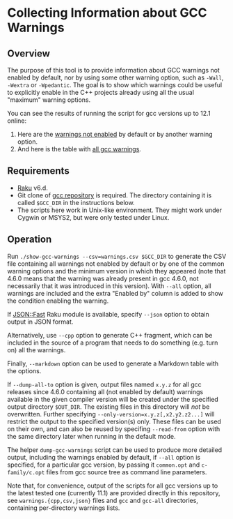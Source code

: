 Collecting Information about GCC Warnings
=========================================

Overview
--------

The purpose of this tool is to provide information about GCC warnings not
enabled by default, nor by using some other warning option, such as `-Wall`,
`-Wextra` or `-Wpedantic`. The goal is to show which warnings could be useful
to explicitly enable in the C++ projects already using all the usual "maximum"
warning options.

You can see the results of running the script for gcc versions up to 12.1
online:

1. Here are the [warnings not enabled](https://github.com/vadz/gcc-warnings-tools/wiki/gcc-warnings) by
   default or by another warning option.
1. And here is the table with [all gcc warnings](https://github.com/vadz/gcc-warnings-tools/wiki/all-gcc-warnings).


Requirements
------------

- [Raku](https://www.raku.org/) v6.d.
- Git clone of [gcc repository](https://gcc.gnu.org/git/gcc.git) is required.
  The directory containing it is called `$GCC_DIR` in the instructions below.
- The scripts here work in Unix-like environment. They might work under Cygwin
  or MSYS2, but were only tested under Linux.


Operation
---------

Run `./show-gcc-warnings --csv=warnings.csv $GCC_DIR` to generate the CSV file
containing all warnings not enabled by default or by one of the common warning
options and the minimum version in which they appeared (note that 4.6.0 means
that the warning was already present in gcc 4.6.0, not necessarily that it was
introduced in this version). With `--all` option, all warnings are included and
the extra "Enabled by" column is added to show the condition enabling the
warning.

If [JSON::Fast](https://modules.raku.org/dist/JSON::Fast:cpan:TIMOTIMO) Raku
module is available, specify `--json` option to obtain output in JSON format.

Alternatively, use `--cpp` option to generate C++ fragment, which can be
included in the source of a program that needs to do something (e.g. turn on)
all the warnings.

Finally, `--markdown` option can be used to generate a Markdown table with the
options.

If `--dump-all-to` option is given, output files named `x.y.z` for all gcc
releases since 4.6.0 containing all (not enabled by default) warnings
available in the given compiler version will be created under the specified
output directory `$OUT_DIR`. The existing files in this directory will _not_
be overwritten. Further specifying `--only-version=x.y.z[,x2.y2.z2...]` will
restrict the output to the specified version(s) only. These files can be used
on their own, and can also be reused by specifing `--read-from` option with the
same directory later when running in the default mode.

The helper `dump-gcc-warnings` script can be used to produce more detailed
output, including the warnings enabled by default, if `--all` option is
specified, for a particular gcc version, by passing it `common.opt` and
`c-family/c.opt` files from gcc source tree as command line parameters.

Note that, for convenience, output of the scripts for all gcc versions up to
the latest tested one (currently 11.1) are provided directly in this
repository, see `warnings.{cpp,csv,json}` files and `gcc` and `gcc-all`
directories, containing per-directory warnings lists.
